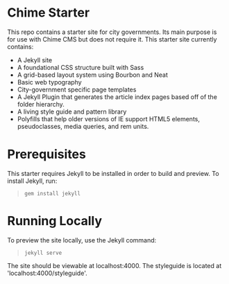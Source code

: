 # Chime Starter

This repo contains a starter site for city governments. Its main purpose is for use with Chime CMS but does not require it. This starter site currently contains:

- A Jekyll site
- A foundational CSS structure built with Sass
- A grid-based layout system using Bourbon and Neat
- Basic web typography
- City-government specific page templates
- A Jekyll Plugin that generates the article index pages based off of the folder hierarchy.
- A living style guide and pattern library
- Polyfills that help older versions of IE support HTML5 elements, pseudoclasses, media queries, and rem units.
 

# Prerequisites

This starter requires Jekyll to be installed in order to build and preview. To install Jekyll, run:

> `gem install jekyll`


# Running Locally

To preview the site locally, use the Jekyll command:

> `jekyll serve`

The site should be viewable at localhost:4000. The styleguide is located at 'localhost:4000/styleguide'.

